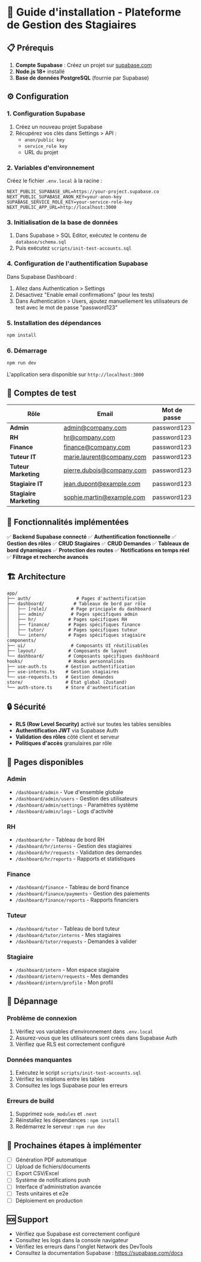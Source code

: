 
# 🚀 Guide d'installation - Plateforme de Gestion des Stagiaires

## 📋 Prérequis

1. **Compte Supabase** : Créez un projet sur [supabase.com](https://supabase.com)
2. **Node.js 18+** installé
3. **Base de données PostgreSQL** (fournie par Supabase)

## ⚙️ Configuration

### 1. Configuration Supabase

1. Créez un nouveau projet Supabase
2. Récupérez vos clés dans Settings > API :
   - `anon/public key` 
   - `service_role key`
   - URL du projet

### 2. Variables d'environnement

Créez le fichier `.env.local` à la racine :

```env
NEXT_PUBLIC_SUPABASE_URL=https://your-project.supabase.co
NEXT_PUBLIC_SUPABASE_ANON_KEY=your-anon-key
SUPABASE_SERVICE_ROLE_KEY=your-service-role-key
NEXT_PUBLIC_APP_URL=http://localhost:3000
```

### 3. Initialisation de la base de données

1. Dans Supabase > SQL Editor, exécutez le contenu de `database/schema.sql`
2. Puis exécutez `scripts/init-test-accounts.sql`

### 4. Configuration de l'authentification Supabase

Dans Supabase Dashboard :
1. Allez dans Authentication > Settings
2. Désactivez "Enable email confirmations" (pour les tests)
3. Dans Authentication > Users, ajoutez manuellement les utilisateurs de test avec le mot de passe "password123"

### 5. Installation des dépendances

```bash
npm install
```

### 6. Démarrage

```bash
npm run dev
```

L'application sera disponible sur `http://localhost:3000`

## 👥 Comptes de test

| Rôle | Email | Mot de passe |
|------|-------|--------------|
| **Admin** | admin@company.com | password123 |
| **RH** | hr@company.com | password123 |
| **Finance** | finance@company.com | password123 |
| **Tuteur IT** | marie.laurent@company.com | password123 |
| **Tuteur Marketing** | pierre.dubois@company.com | password123 |
| **Stagiaire IT** | jean.dupont@example.com | password123 |
| **Stagiaire Marketing** | sophie.martin@example.com | password123 |

## 🔧 Fonctionnalités implémentées

✅ **Backend Supabase connecté**
✅ **Authentification fonctionnelle** 
✅ **Gestion des rôles**
✅ **CRUD Stagiaires**
✅ **CRUD Demandes**
✅ **Tableaux de bord dynamiques**
✅ **Protection des routes**
✅ **Notifications en temps réel**
✅ **Filtrage et recherche avancés**

## 🏗️ Architecture

```
app/
├── auth/                 # Pages d'authentification
├── dashboard/           # Tableaux de bord par rôle
│   ├── [role]/         # Page principale du dashboard
│   ├── admin/          # Pages spécifiques admin
│   ├── hr/            # Pages spécifiques RH
│   ├── finance/       # Pages spécifiques finance
│   ├── tutor/         # Pages spécifiques tuteur
│   └── intern/        # Pages spécifiques stagiaire
components/
├── ui/                 # Composants UI réutilisables
├── layout/            # Composants de layout
└── dashboard/         # Composants spécifiques dashboard
hooks/                 # Hooks personnalisés
├── use-auth.ts       # Gestion authentification
├── use-interns.ts    # Gestion stagiaires
└── use-requests.ts   # Gestion demandes
store/                # État global (Zustand)
└── auth-store.ts     # Store d'authentification
```

## 🔒 Sécurité

- **RLS (Row Level Security)** activé sur toutes les tables sensibles
- **Authentification JWT** via Supabase Auth
- **Validation des rôles** côté client et serveur
- **Politiques d'accès** granulaires par rôle

## 📱 Pages disponibles

### Admin
- `/dashboard/admin` - Vue d'ensemble globale
- `/dashboard/admin/users` - Gestion des utilisateurs
- `/dashboard/admin/settings` - Paramètres système
- `/dashboard/admin/logs` - Logs d'activité

### RH
- `/dashboard/hr` - Tableau de bord RH
- `/dashboard/hr/interns` - Gestion des stagiaires
- `/dashboard/hr/requests` - Validation des demandes
- `/dashboard/hr/reports` - Rapports et statistiques

### Finance
- `/dashboard/finance` - Tableau de bord finance
- `/dashboard/finance/payments` - Gestion des paiements
- `/dashboard/finance/reports` - Rapports financiers

### Tuteur
- `/dashboard/tutor` - Tableau de bord tuteur
- `/dashboard/tutor/interns` - Mes stagiaires
- `/dashboard/tutor/requests` - Demandes à valider

### Stagiaire
- `/dashboard/intern` - Mon espace stagiaire
- `/dashboard/intern/requests` - Mes demandes
- `/dashboard/intern/profile` - Mon profil

## 🐛 Dépannage

### Problème de connexion
1. Vérifiez vos variables d'environnement dans `.env.local`
2. Assurez-vous que les utilisateurs sont créés dans Supabase Auth
3. Vérifiez que RLS est correctement configuré

### Données manquantes
1. Exécutez le script `scripts/init-test-accounts.sql`
2. Vérifiez les relations entre les tables
3. Consultez les logs Supabase pour les erreurs

### Erreurs de build
1. Supprimez `node_modules` et `.next`
2. Réinstallez les dépendances : `npm install`
3. Redémarrez le serveur : `npm run dev`

## 📝 Prochaines étapes à implémenter

- [ ] Génération PDF automatique
- [ ] Upload de fichiers/documents
- [ ] Export CSV/Excel
- [ ] Système de notifications push
- [ ] Interface d'administration avancée
- [ ] Tests unitaires et e2e
- [ ] Déploiement en production

## 🆘 Support

- Vérifiez que Supabase est correctement configuré
- Consultez les logs dans la console navigateur
- Vérifiez les erreurs dans l'onglet Network des DevTools
- Consultez la documentation Supabase : https://supabase.com/docs
